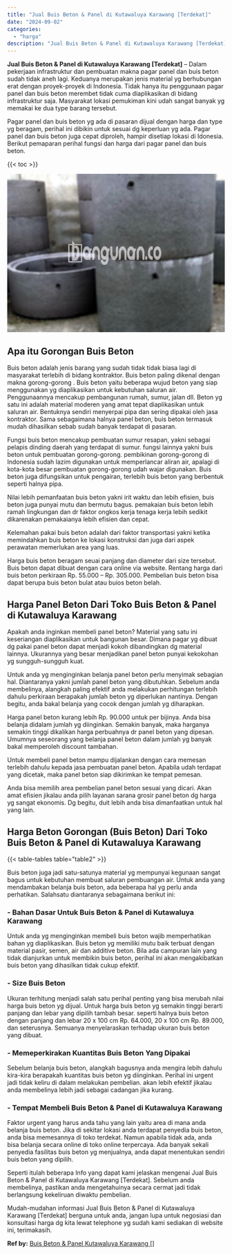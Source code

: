 ```yaml
---
title: "Jual Buis Beton & Panel di Kutawaluya Karawang [Terdekat]"
date: "2024-09-02"
categories: 
  - "harga"
description: "Jual Buis Beton & Panel di Kutawaluya Karawang [Terdekat]. Mudah-mudahan informasi Jual Buis Beton & Panel di Kutawaluya Karawang [Terdekat] berguna untuk..."
---
```


**Jual Buis Beton & Panel di Kutawaluya Karawang \[Terdekat\]** – Dalam pekerjaan infrastruktur dan pembuatan makna pagar panel dan buis beton sudah tidak aneh lagi. Keduanya merupakan jenis material yg berhubungan erat dengan proyek-proyek di Indonesia. Tidak hanya itu penggunaan pagar panel dan buis beton merembet tidak cuma diaplikasikan di bidang infrastruktur saja. Masyarakat lokasi pemukiman kini udah sangat banyak yg memakai ke dua type barang tersebut.

Pagar panel dan buis beton yg ada di pasaran dijual dengan harga dan type yg beragam, perihal ini dibikin untuk sesuai dg keperluan yg ada. Pagar panel dan buis beton juga cepat diproleh, hampir disetiap lokasi di Idonesia. Berikut pemaparan perihal fungsi dan harga dari pagar panel dan buis beton.

{{< toc >}}

![Jual Buis Beton & Panel di Kutawaluya Karawang [Terdekat]](/images/jual-panel-buis-beton-murah-42.png)

## Apa itu Gorongan Buis Beton

Buis beton adalah jenis barang yang sudah tidak tidak biasa lagi di masyarakat terlebih di bidang kontraktor. Buis beton paling dikenal dengan makna gorong-gorong . Buis beton yaitu beberapa wujud beton yang siap menggunakan yg diaplikasikan untuk kebutuhan saluran air. Penggunaannya mencakup pembangunan rumah, sumur, jalan dll. Beton yg satu ini adalah material moderen yang amat tepat diaplikasikan untuk saluran air. Bentuknya sendiri menyerpai pipa dan sering dipakai oleh jasa kontraktor. Sama sebagaimana halnya panel beton, buis beton termasuk mudah dihasilkan sebab sudah banyak terdapat di pasaran.

Fungsi buis beton mencakup pembuatan sumur resapan, yakni sebagai pelapis dinding daerah yang terdapat di sumur. fungsi lainnya yakni buis beton untuk pembuatan gorong-gorong. pembikinan gorong-gorong di Indonesia sudah lazim digunakan untuk memperlancar aliran air, apalagi di kota-kota besar pembuatan gorong-gorong udah wajar digunakan. Buis beton juga difungsikan untuk pengairan, terlebih buis beton yang berbentuk seperti halnya pipa.

Nilai lebih pemanfaatan buis beton yakni irit waktu dan lebih efisien, buis beton juga punyai mutu dan bermutu bagus. pemakaian buis beton lebih ramah lingkungan dan dr faktor ongkos kerja tenaga kerja lebih sedikit dikarenakan pemakaianya lebih efisien dan cepat.

Kelemahan pakai buis beton adalah dari faktor transportasi yakni ketika memindahkan buis beton ke lokasi konstruksi dan juga dari aspek perawatan memerlukan area yang luas.

Harga buis beton beragam seuai panjang dan diameter dari size tersebut. Buis beton dapat dibuat dengan cara online via website. Rentang harga dari buis beton perkiraan Rp. 55.000 – Rp. 305.000. Pembelian buis beton bisa dapat berupa buis beton bulat atau buios beton belah.

## Harga Panel Beton Dari Toko Buis Beton & Panel di Kutawaluya Karawang

Apakah anda inginkan membeli panel beton? Material yang satu ini keseriangan diaplikasikan untuk bangunan besar. Dimana pagar yg dibuat dg pakai panel beton dapat menjadi kokoh dibandingkan dg material lainnya. Ukurannya yang besar menjadikan panel beton punyai kekokohan yg sungguh-sungguh kuat.

Untuk anda yg menginginkan belanja panel beton perlu menyimak sebagian hal. Diantaranya yakni jumlah panel beton yang dibutuhkan. Sebelum anda membelinya, alangkah paling efektif anda melakukan perhitungan terlebih dahulu perkiraan berapakah jumlah beton yg diperlukan nantinya. Dengan begitu, anda bakal belanja yang cocok dengan jumlah yg diharapkan.

Harga panel beton kurang lebih Rp. 90.000 untuk per bijinya. Anda bisa belanja didalam jumlah yg diinginkan. Semakin banyak, maka harganya semakin tinggi dikalikan harga perbuahnya dr panel beton yang dipesan. Umumnya seseorang yang belanja panel beton dalam jumlah yg banyak bakal memperoleh discount tambahan.

Untuk membeli panel beton mampu dijalankan dengan cara memesan terlebih dahulu kepada jasa pembuatan panel beton. Apabila udah terdapat yang dicetak, maka panel beton siap dikirimkan ke tempat pemesan.

Anda bisa memilih area pembelian panel beton sesuai yang dicari. Akan amat efisien jikalau anda pilih layanan sarana grosir panel beton dg harga yg sangat ekonomis. Dg begitu, duit lebih anda bisa dimanfaatkan untuk hal yang lain.

## Harga Beton Gorongan (Buis Beton) Dari Toko Buis Beton & Panel di Kutawaluya Karawang

{{< table-tables table="table2" >}}

Buis beton juga jadi satu-satunya material yg mempunyai kegunaan sangat bagus untuk kebutuhan membuat saluran pembuangan air. Untuk anda yang mendambakan belanja buis beton, ada beberapa hal yg perlu anda perhatikan. Salahsatu diantaranya sebagaimana berikut ini:

### \- Bahan Dasar Untuk Buis Beton & Panel di Kutawaluya Karawang

Untuk anda yg menginginkan membeli buis beton wajib memperhatikan bahan yg diaplikasikan. Buis beton yg memiliki mutu baik terbuat dengan material pasir, semen, air dan additive beton. Bila ada campuran lain yang tidak dianjurkan untuk membikin buis beton, perihal ini akan mengakibatkan buis beton yang dihasilkan tidak cukup efektif.

### \- Size Buis Beton

Ukuran terhitung menjadi salah satu perihal penting yang bisa merubah nilai harga buis beton yg dijual. Untuk harga buis beton yg semakin tinggi berarti panjang dan lebar yang dipilih tambah besar. seperti halnya buis beton dengan panjang dan lebar 20 x 100 cm Rp. 64.000, 20 x 100 cm Rp. 89.000, dan seterusnya. Semuanya menyelaraskan terhadap ukuran buis beton yang dibuat.

### \- Memeperkirakan Kuantitas Buis Beton Yang Dipakai

Sebelum belanja buis beton, alangkah bagusnya anda mengira lebih dahulu kira-kira berapakah kuantitas buis beton yg diinginkan. Perihal ini urgent jadi tidak keliru di dalam melakukan pembelian. akan lebih efektif jikalau anda membelinya lebih jadi sebagai cadangan jika kurang.

### \- Tempat Membeli Buis Beton & Panel di Kutawaluya Karawang

Faktor urgent yang harus anda tahu yang lain yaitu area di mana anda belanja buis beton. Jika di sekitar lokasi anda terdapat penyedia buis beton, anda bisa memesannya di toko terdekat. Namun apabila tidak ada, anda bisa belanja secara online di toko online terpercaya. Ada banyak sekali penyedia fasilitas buis beton yg menjualnya, anda dapat menentukan sendiri buis beton yang dipilih.

Seperti itulah beberapa Info yang dapat kami jelaskan mengenai Jual Buis Beton & Panel di Kutawaluya Karawang \[Terdekat\]. Sebelum anda membelinya, pastikan anda mengetahuinya secara cermat jadi tidak berlangsung kekeliruan diwaktu pembelian.

Mudah-mudahan informasi Jual Buis Beton & Panel di Kutawaluya Karawang \[Terdekat\] berguna untuk anda, jangan lupa untuk negosiasi dan konsultasi harga dg kita lewat telephone yg sudah kami sediakan di website ini, terimakasih.

**Ref by:** [Buis Beton & Panel Kutawaluya Karawang []](https://id.wikipedia.org/wiki/Buis)
